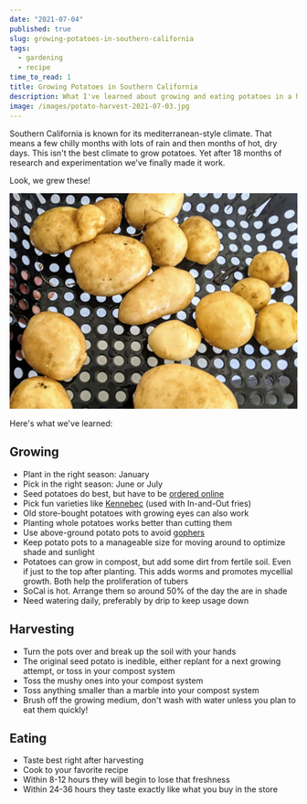 ```yaml
---
date: "2021-07-04"
published: true
slug: growing-potatoes-in-southern-california
tags:
  - gardening
  - recipe
time_to_read: 1
title: Growing Potatoes in Southern California
description: What I've learned about growing and eating potatoes in a hot climate.
image: /images/potato-harvest-2021-07-03.jpg
---
```


Southern California is known for its mediterranean-style climate. That means a few chilly months with lots of rain and then months of hot, dry days. This isn't the best climate to grow potatoes. Yet after 18 months of research and experimentation we've finally made it work. 

Look, we grew these!

![Harvest from July 3rd, 2021](/public/images/potato-harvest-2021-07-03.jpg)

Here's what we've learned:

## Growing

- Plant in the right season: January
- Pick in the right season: June or July
- Seed potatoes do best, but have to be [ordered online](https://hosstools.com/product-category/premium-garden-seeds/potatoes/)
- Pick fun varieties like [Kennebec](https://en.wikipedia.org/wiki/Kennebec_potato) (used with In-and-Out fries)
- Old store-bought potatoes with growing eyes can also work
- Planting whole potatoes works better than cutting them 
- Use above-ground potato pots to avoid [gophers](https://en.wikipedia.org/wiki/Botta's_pocket_gopher) 
- Keep potato pots to a manageable size for moving around to optimize shade and sunlight
- Potatoes can grow in compost, but add some dirt from fertile soil. Even if just to the top after planting. This adds worms and promotes mycellial growth. Both help the proliferation of tubers
- SoCal is hot. Arrange them so around 50% of the day the are in shade
- Need watering daily, preferably by drip to keep usage down

## Harvesting

- Turn the pots over and break up the soil with your hands
- The original seed potato is inedible, either replant for a next growing attempt, or toss in your compost system
- Toss the mushy ones into your compost system
- Toss anything smaller than a marble into your compost system
- Brush off the growing medium, don't wash with water unless you plan to eat them quickly!

## Eating

- Taste best right after harvesting
- Cook to your favorite recipe
- Within 8-12 hours they will begin to lose that freshness
- Within 24-36 hours they taste exactly like what you buy in the store
